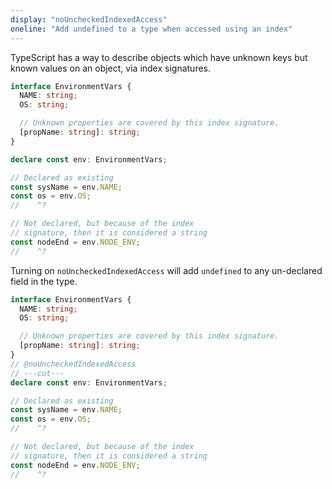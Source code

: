 ```yaml
---
display: "noUncheckedIndexedAccess"
oneline: "Add undefined to a type when accessed using an index"
---
```


TypeScript has a way to describe objects which have unknown keys but known values on an object, via index signatures.

```ts twoslash
interface EnvironmentVars {
  NAME: string;
  OS: string;

  // Unknown properties are covered by this index signature.
  [propName: string]: string;
}

declare const env: EnvironmentVars;

// Declared as existing
const sysName = env.NAME;
const os = env.OS;
//    ^?

// Not declared, but because of the index
// signature, then it is considered a string
const nodeEnd = env.NODE_ENV;
//    ^?
```

Turning on `noUncheckedIndexedAccess` will add `undefined` to any un-declared field in the type.

```ts twoslash
interface EnvironmentVars {
  NAME: string;
  OS: string;

  // Unknown properties are covered by this index signature.
  [propName: string]: string;
}
// @noUncheckedIndexedAccess
// ---cut---
declare const env: EnvironmentVars;

// Declared as existing
const sysName = env.NAME;
const os = env.OS;
//    ^?

// Not declared, but because of the index
// signature, then it is considered a string
const nodeEnd = env.NODE_ENV;
//    ^?
```
